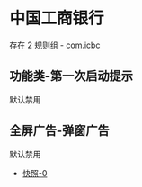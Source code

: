 # 中国工商银行

存在 2 规则组 - [com.icbc](/src/apps/com.icbc.ts)

## 功能类-第一次启动提示

默认禁用

## 全屏广告-弹窗广告

默认禁用

- [快照-0](https://i.gkd.li/import/13330431)
